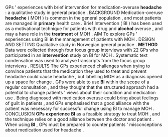 GPs ' experiences with brief intervention for medication-overuse **headache** : a qualitative study in general practice . BACKGROUND Medication-overuse **headache** ( MOH ) is common in the general population , and most patients are managed in **primary** health care . Brief Intervention ( BI ) has been used as a motivational technique for patients with drug and **alcohol** overuse , and may a have role in the **treatment** of MOH . AIM To explore GPs ' experiences using BI **in** the management of patients with MOH . DESIGN AND SETTING Qualitative study in Norwegian general practice . **METHOD** Data were collected through four focus group interviews with 22 GPs who participated in an **intervention** study on BI for MOH . Systematic text condensation was used to analyse transcripts from the focus group interviews . RESULTS The GPs experienced challenges when trying to convince patients that the medication they used to treat and prevent headache could cause headache , but labelling MOH as a diagnosis opened up a space for change . GPs were able to use **BI** within the scope of a regular consultation , and they thought that the structured approach had a potential to change patients ' views about their condition and medication use . Being diagnosed with medication overuse could bring about feelings of guilt in patients , and GPs emphasised that a good alliance with the patient was necessary for successful change using BI to manage MOH . CONCLUSION **GPs** **experience** **BI** as a feasible strategy to treat MOH , and the technique relies on a good alliance between the doctor and patient . When using **BI** , GPs must be prepared to counter patients ' misconceptions about medication used for headache . 